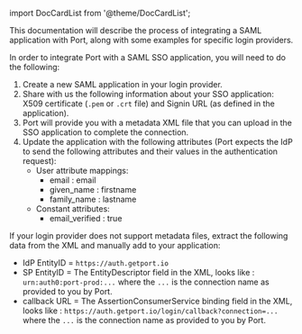 
import DocCardList from '@theme/DocCardList';

This documentation will describe the process of integrating a SAML application with Port, along with some examples for specific login providers.

In order to integrate Port with a SAML SSO application, you will need to do the following:

1. Create a new SAML application in your login provider.
2. Share with us the following information about your SSO application: X509 certificate (`.pem` or `.crt` file) and Signin URL (as defined in the application).
3. Port will provide you with a metadata XML file that you can upload in the SSO application to complete the connection.
4. Update the application with the following attributes (Port expects the IdP to send the following attributes and their values in the authentication request):
    * User attribute mappings:
        * email : email
        * given_name : firstname
        * family_name : lastname
    * Constant attributes:
        * email_verified : true

If your login provider does not support metadata files, extract the following data from the XML and manually add to your application:

* IdP EntityID = `https://auth.getport.io`
* SP EntityID = The EntityDescriptor field in the XML, looks like : `urn:auth0:port-prod:...` where the `...` is the connection name as provided to you by Port.
* callback URL = The AssertionConsumerService binding field in the XML, looks like : `https://auth.getport.io/login/callback?connection=...` where the `...` is the connection name as provided to you by Port.

<DocCardList/>
